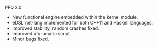 PFQ 3.0

 * New functional engine embedded within the kernel module.
 * eDSL net-lang implemented for both C++11 and Haskell languages. 
 * Improved stability, random crashes fixed.
 * Improved pfq-omatic script.
 * Minor bugs fixed.
